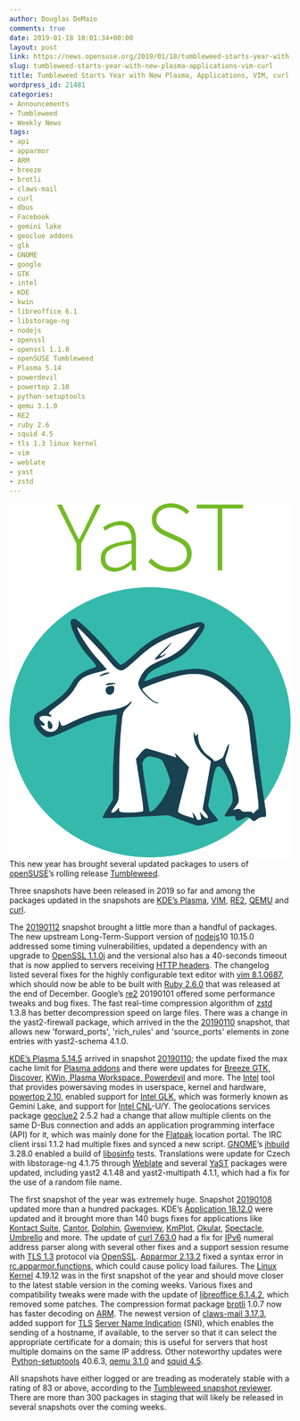 ```yaml
---
author: Douglas DeMaio
comments: true
date: 2019-01-18 10:01:34+00:00
layout: post
link: https://news.opensuse.org/2019/01/18/tumbleweed-starts-year-with-new-plasma-applications-vim-curl/
slug: tumbleweed-starts-year-with-new-plasma-applications-vim-curl
title: Tumbleweed Starts Year with New Plasma, Applications, VIM, curl
wordpress_id: 21481
categories:
- Announcements
- Tumbleweed
- Weekly News
tags:
- api
- apparmor
- ARM
- breeze
- brotli
- claws-mail
- curl
- dbus
- Facebook
- gemini lake
- geoclue addons
- glk
- GNOME
- google
- GTK
- intel
- KDE
- kwin
- libreoffice 6.1
- libstorage-ng
- nodejs
- openssl
- openssl 1.1.0
- openSUSE Tumbleweed
- Plasma 5.14
- powerdevil
- powertop 2.10
- python-setuptools
- qemu 3.1.0
- RE2
- ruby 2.6
- squid 4.5
- tls 1.3 linux kernel
- vim
- weblate
- yast
- zstd
---
```


![](/wp-content/uploads/2018/11/yasttshirt.png)This new year has brought several updated packages to users of [openSUSE](https://www.opensuse.org/)’s rolling release [Tumbleweed](https://en.opensuse.org/Portal:Tumbleweed).

Three snapshots have been released in 2019 so far and among the packages updated in the snapshots are [KDE’s Plasma](https://www.kde.org/announcements/plasma-5.14.5.php), [VIM](https://www.vim.org/), [RE2](https://github.com/google/re2), [QEMU](https://www.qemu.org/) and [curl](https://curl.haxx.se/).

The [20190112](https://lists.opensuse.org/opensuse-factory/2019-01/msg00132.html) snapshot brought a little more than a handful of packages. The new upstream Long-Term-Support version of [nodejs](https://nodejs.org/)10 10.15.0 addressed some timing vulnerabilities, updated a dependency with an upgrade to [OpenSSL 1.1.0j](https://www.openssl.org/news/openssl-1.1.0-notes.html) and the versional also has a 40-seconds timeout that is now applied to servers receiving [HTTP headers](https://developer.mozilla.org/en-US/docs/Web/HTTP/Headers). The changelog listed several fixes for the highly configurable text editor with [vim 8.1.0687](https://www.vim.org/vim-8.1-released.php), which should now be able to be built with [Ruby 2.6.0](https://www.ruby-lang.org/en/news/2018/12/25/ruby-2-6-0-released/) that was released at the end of December. Google’s [re2](https://github.com/google/re2) 20190101 offered some performance tweaks and bug fixes. The fast real-time compression algorithm of [zstd](https://facebook.github.io/zstd/) 1.3.8 has better decompression speed on large files. There was a change in the yast2-firewall package, which arrived in the the [20190110](https://lists.opensuse.org/opensuse-factory/2019-01/msg00097.html) snapshot, that allows new 'forward_ports', 'rich_rules' and 'source_ports' elements in zone entries with yast2-schema 4.1.0.

[KDE’s Plasma 5.14.5](https://www.kde.org/announcements/plasma-5.14.5.php) arrived in snapshot [20190110](https://lists.opensuse.org/opensuse-factory/2019-01/msg00097.html); the update fixed the max cache limit for [Plasma addons](https://store.kde.org/browse/cat/105/) and there were updates for [Breeze GTK,](https://commits.kde.org/breeze-gtk) [Discover,](https://commits.kde.org/discover) [KWin, ](https://commits.kde.org/kwin)[Plasma Workspace, ](https://commits.kde.org/plasma-workspace)[Powerdevil](https://commits.kde.org/powerdevil) and more. The [Intel](https://www.intel.com/) tool that provides powersaving modes in userspace, kernel and hardware, [powertop 2.10](https://01.org/powertop), enabled support for [Intel GLK](https://ark.intel.com/products/codename/83915/Gemini-Lake), which was formerly known as Gemini Lake, and support for [Intel CNL](https://en.wikichip.org/wiki/intel/microarchitectures/cannon_lake)-U/Y. The geolocations services package [geoclue2](https://developer.gnome.org/platform-overview/stable/tech-geoclue2.html.en) 2.5.2 had a change that allow multiple clients on the same D-Bus connection and adds an application programming interface (API) for it, which was mainly done for the [Flatpak](https://flatpak.org/) location portal. The IRC client irssi 1.1.2 had multiple fixes and synced a new script. [GNOME](https://www.gnome.org/)’s [jhbuild](https://developer.gnome.org/jhbuild/stable/introduction.html.en) 3.28.0 enabled a build of [libosinfo](https://libosinfo.org/) tests. Translations were update for Czech with libstorage-ng 4.1.75 through [Weblate](https://l10n.opensuse.org/) and several [YaST](https://en.wikipedia.org/wiki/YaST) packages were updated, including yast2 4.1.48 and yast2-multipath 4.1.1, which had a fix for the use of a random file name.

The first snapshot of the year was extremely huge. Snapshot [20190108](https://lists.opensuse.org/opensuse-factory/2019-01/msg00092.html) updated more than a hundred packages. KDE’s [Application 18.12.0](https://www.kde.org/announcements/announce-applications-18.12.0.php) were updated and it brought more than 140 bugs fixes for applications like [Kontact Suite](https://www.kde.org/applications/office/kontact/), [Cantor](https://edu.kde.org/cantor/), [Dolphin](https://www.kde.org/applications/system/dolphin/), [Gwenview](https://www.kde.org/applications/graphics/gwenview/), [KmPlot](https://edu.kde.org/kmplot/), [Okular](https://okular.kde.org/), [Spectacle](https://www.kde.org/applications/graphics/spectacle/), [Umbrello](https://umbrello.kde.org/) and more. The update of [curl 7.63.0](https://curl.haxx.se/docs/releases.html) had a fix for [IPv6](https://en.wikipedia.org/wiki/IPv6) numeral address parser along with several other fixes and a support session resume with [TLS 1.3](https://wiki.openssl.org/index.php/TLS1.3) protocol via [OpenSSL](https://www.openssl.org/). [Apparmor 2.13.2](https://gitlab.com/apparmor/apparmor/wikis/Release_Notes_2.13.2) fixed a syntax error in [rc.apparmor.functions](https://gitlab.com/apparmor/apparmor/blob/d5284f5ba33d95653e3bb5f73decf1d36b6ad17c/parser/rc.apparmor.functions), which could cause policy load failures. The [Linux Kernel](https://www.kernel.org/) 4.19.12 was in the first snapshot of the year and should move closer to the latest stable version in the coming weeks. Various fixes and compatibility tweaks were made with the update of [libreoffice 6.1.4.2](https://www.libreoffice.org/download/), which removed some patches. The compression format package [brotli](https://github.com/google/brotli) 1.0.7 now has faster decoding on [ARM](https://www.arm.com/). The newest version of [claws-mail 3.17.3](https://www.claws-mail.org), added support for [TLS](https://en.wikipedia.org/wiki/Transport_Layer_Security) [Server Name Indication](https://en.wikipedia.org/wiki/Server_Name_Indication) (SNI), which enables the sending of a hostname, if available, to the server so that it can select the appropriate certificate for a domain; this is useful for servers that host multiple domains on the same IP address. Other noteworthy updates were  [Python-setuptools](https://pypi.org/project/setuptools/) 40.6.3, [qemu 3.1.0](https://www.qemu.org/2018/12/12/qemu-3-1-0/) and [squid 4.5](https://wiki.squid-cache.org/RoadMap).

All snapshots have either logged or are treading as moderately stable with a rating of 83 or above, according to the [Tumbleweed snapshot reviewer](//review.tumbleweed.boombatower.com/). There are more than 300 packages in staging that will likely be released in several snapshots over the coming weeks.
